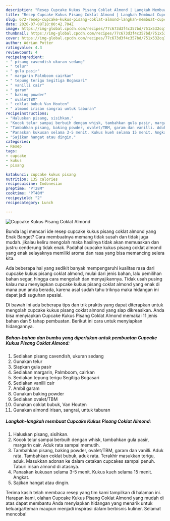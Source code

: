 ```yaml
---
description: "Resep Cupcake Kukus Pisang Coklat Almond | Langkah Membuat Cupcake Kukus Pisang Coklat Almond Yang Sedap"
title: "Resep Cupcake Kukus Pisang Coklat Almond | Langkah Membuat Cupcake Kukus Pisang Coklat Almond Yang Sedap"
slug: 672-resep-cupcake-kukus-pisang-coklat-almond-langkah-membuat-cupcake-kukus-pisang-coklat-almond-yang-sedap
date: 2020-07-08T18:00:42.704Z
image: https://img-global.cpcdn.com/recipes/77c673d3f4c357bd/751x532cq70/cupcake-kukus-pisang-coklat-almond-foto-resep-utama.jpg
thumbnail: https://img-global.cpcdn.com/recipes/77c673d3f4c357bd/751x532cq70/cupcake-kukus-pisang-coklat-almond-foto-resep-utama.jpg
cover: https://img-global.cpcdn.com/recipes/77c673d3f4c357bd/751x532cq70/cupcake-kukus-pisang-coklat-almond-foto-resep-utama.jpg
author: Adrian Potter
ratingvalue: 4.3
reviewcount: 4
recipeingredient:
- " pisang cavendish ukuran sedang"
- " telur"
- " gula pasir"
- " margarin Palmboom cairkan"
- " tepung terigu Segitiga Bogasari"
- " vanilli cair"
- " garam"
- " baking powder"
- " ovaletTBM"
- " coklat bubuk Van Houten"
- " almond irisan sangrai untuk taburan"
recipeinstructions:
- "Haluskan pisang, sisihkan."
- "Kocok telur sampai berbuih dengan whisk, tambahkan gula pasir, margarin cair. Aduk rata sampai memutih."
- "Tambahkan pisang, baking powder, ovalet/TBM, garam dan vanilli. Aduk rata. Tambahkan coklat bubuk, aduk rata. Terakhir masukkan terigu, aduk. Masukkan adonan ke dalam cetakan cupcakes sampai penuh. Taburi irisan almond di atasnya."
- "Panaskan kukusan selama 3-5 menit. Kukus kueh selama 15 menit. Angkat."
- "Sajikan hangat atau dingin."
categories:
- Resep
tags:
- cupcake
- kukus
- pisang

katakunci: cupcake kukus pisang 
nutrition: 135 calories
recipecuisine: Indonesian
preptime: "PT28M"
cooktime: "PT40M"
recipeyield: "2"
recipecategory: Lunch

---
```



![Cupcake Kukus Pisang Coklat Almond](https://img-global.cpcdn.com/recipes/77c673d3f4c357bd/751x532cq70/cupcake-kukus-pisang-coklat-almond-foto-resep-utama.jpg)

Bunda lagi mencari ide resep cupcake kukus pisang coklat almond yang Enak Banget? Cara membuatnya memang tidak susah dan tidak juga mudah. jikalau keliru mengolah maka hasilnya tidak akan memuaskan dan justru cenderung tidak enak. Padahal cupcake kukus pisang coklat almond yang enak selayaknya memiliki aroma dan rasa yang bisa memancing selera kita.

Ada beberapa hal yang sedikit banyak mempengaruhi kualitas rasa dari cupcake kukus pisang coklat almond, mulai dari jenis bahan, lalu pemilihan bahan segar, hingga cara mengolah dan menyajikannya. Tidak usah pusing kalau mau menyiapkan cupcake kukus pisang coklat almond yang enak di mana pun anda berada, karena asal sudah tahu triknya maka hidangan ini dapat jadi suguhan spesial.




Di bawah ini ada beberapa tips dan trik praktis yang dapat diterapkan untuk mengolah cupcake kukus pisang coklat almond yang siap dikreasikan. Anda bisa menyiapkan Cupcake Kukus Pisang Coklat Almond memakai 11 jenis bahan dan 5 tahap pembuatan. Berikut ini cara untuk menyiapkan hidangannya.

<!--inarticleads1-->

##### Bahan-bahan dan bumbu yang diperlukan untuk pembuatan Cupcake Kukus Pisang Coklat Almond:

1. Sediakan  pisang cavendish, ukuran sedang
1. Gunakan  telur
1. Siapkan  gula pasir
1. Sediakan  margarin, Palmboom, cairkan
1. Sediakan  tepung terigu Segitiga Bogasari
1. Sediakan  vanilli cair
1. Ambil  garam
1. Gunakan  baking powder
1. Sediakan  ovalet/TBM
1. Gunakan  coklat bubuk, Van Houten
1. Gunakan  almond irisan, sangrai, untuk taburan




<!--inarticleads2-->

##### Langkah-langkah membuat Cupcake Kukus Pisang Coklat Almond:

1. Haluskan pisang, sisihkan.
1. Kocok telur sampai berbuih dengan whisk, tambahkan gula pasir, margarin cair. Aduk rata sampai memutih.
1. Tambahkan pisang, baking powder, ovalet/TBM, garam dan vanilli. Aduk rata. Tambahkan coklat bubuk, aduk rata. Terakhir masukkan terigu, aduk. Masukkan adonan ke dalam cetakan cupcakes sampai penuh. Taburi irisan almond di atasnya.
1. Panaskan kukusan selama 3-5 menit. Kukus kueh selama 15 menit. Angkat.
1. Sajikan hangat atau dingin.




Terima kasih telah membaca resep yang tim kami tampilkan di halaman ini. Harapan kami, olahan Cupcake Kukus Pisang Coklat Almond yang mudah di atas dapat membantu Anda menyiapkan hidangan yang menarik untuk keluarga/teman maupun menjadi inspirasi dalam berbisnis kuliner. Selamat mencoba!

